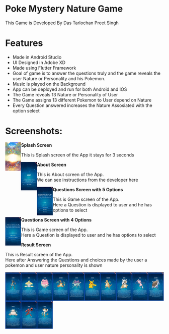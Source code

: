 # Poke Mystery Nature Game

This Game is Developed By Das Tarlochan Preet Singh 

# Features
- Made in Android Studio
- UI Designed in Adobe XD
- Made using Flutter Framework
- Goal of game is to answer the questions truly and the game reveals the user Nature or Personality and his Pokemon.
- Music is played on the Background
- App can be deployed and run for both Android and IOS
- The Game reveals 13 Nature or Personality of User
- The Game assigns 13 different Pokemon to User depend on Nature
- Every Question answered increases the Nature Assosiated with the option select 

# Screenshots:
<p>
<b>Splash Screen</b>
<img
align="left"
src="Screenshots/splashscreen.png"
raw=true
alt="Splash Screen"
width="10%"
height = "20%"
/> 
<p align="left">This is Splash screen of the App it stays for 3 seconds</p>
</p>

<p>
<b>About Screen</b>
<img
align="left"
src="Screenshots/about.png"
raw=true
alt="About Screen"
width="10%"
height = "20%"
/> 
<p align="left">This is About screen of the App.
<br>We can see instructions from the developer here <br></p>
</p>

<p>
<b>Questions Screen with 5 Options</b>
<img
align="left"
src="Screenshots/question5sopt.png"
raw=true
alt="Questions Screen with 5 Options"
width="10%"
height = "20%"
/> 
<p align="left">This is Game screen of the App.
<br>Here a Question is displayed to user and he has options to select <br></p>
</p>

<p>
<b>Questions Screen with 4 Options</b>
<img
align="left"
src="Screenshots/question4opt.png"
raw=true
alt="Questions Screen with 4 Options"
width="10%"
height = "20%"
/> 
<p align="left">This is Game screen of the App.
<br>Here a Question is displayed to user and he has options to select <br></p>
</p>

<p>
<b>Result Screen</b>
<p align="left">This is Result screen of the App.
<br>Here after Answering the Questions and choices made by the user a pokemon and user nature personality is shown <br></p>
</p>
<img
align="left"
src="Screenshots/bravelucario.png"
raw=true
alt="bravelucario"
width="10%"
height = "20%"
/>
<img
align="left"
src="Screenshots/calmjirachi.png"
raw=true
alt="calmjirachi"
width="10%"
height = "20%"
/>
<img
align="left"
src="Screenshots/docileblissey.png"
raw=true
alt="docileblissey"
width="10%"
height = "20%"
/>
<img
align="left"
src="Screenshots/hardycharizard.png"
raw=true
alt="hardycharizard"
width="10%"
height = "20%"
/>  
<img
align="left"
src="Screenshots/hastysuicune.png"
raw=true
alt="hastysuicune"
width="10%"
height = "20%"
/>
<img
align="left"
src="Screenshots/impishpikachu.png"
raw=true
alt="impishpikachu"
width="10%"
height = "20%"
/>
<img
align="left"
src="Screenshots/jollydragonite.png"
raw=true
alt="jollydragonite"
width="10%"
height = "20%"
/>
<img
align="left"
src="Screenshots/lonelycubone.png"
raw=true
alt="lonelycubone"
width="10%"
height = "20%"
/>
  
<img
align="left"
src="Screenshots/naivemew.png"
raw=true
alt="naivemew"
width="10%"
height = "20%"
/>
<img
align="left"
src="Screenshots/quirkyblastoise.png"
raw=true
alt="quirkyblastoise"
width="10%"
height = "20%"
/>
<img
align="left"
src="Screenshots/relaxedsnorlax.png"
raw=true
alt="relaxedsnorlax"
width="10%"
height = "20%"
/>
<img
align="left"
src="Screenshots/sassyscizor.png"
raw=true
alt="sassyscizor"
width="10%"
height = "20%"
/>
<img
align="left"
src="Screenshots/timidmeowth.png"
raw=true
alt="timidmeowth"
width="10%"
height = "20%"
/>


